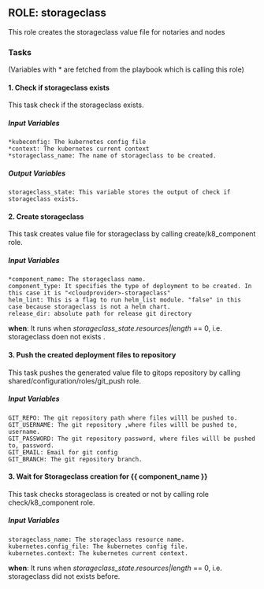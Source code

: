 ## ROLE: storageclass
This role creates the storageclass value file for notaries and nodes

### Tasks
(Variables with * are fetched from the playbook which is calling this role)
#### 1. Check if storageclass exists
This task check if the storageclass exists.
##### Input Variables

    *kubeconfig: The kubernetes config file
    *context: The kubernetes current context
    *storageclass_name: The name of storageclass to be created.

##### Output Variables

    storageclass_state: This variable stores the output of check if storageclass exists.

#### 2. Create storageclass
This task creates value file for storageclass by calling create/k8_component role.
##### Input Variables

    *component_name: The storageclass name.
    component_type: It specifies the type of deployment to be created. In this case it is "<cloudprovider>-storageclass"
    helm_lint: This is a flag to run helm_list module. "false" in this case because storageclass is not a helm chart.
    release_dir: absolute path for release git directory

**when**:  It runs when *storageclass_state.resources|length* == 0, i.e. storageclass doen not exists .

#### 3. Push the created deployment files to repository
This task pushes the generated value file to gitops repository by calling shared/configuration/roles/git_push role.
##### Input Variables

    GIT_REPO: The git repository path where files willl be pushed to.
    GIT_USERNAME: The git repository ,where files willl be pushed to, username.
    GIT_PASSWORD: The git repository password, where files willl be pushed to, password.
    GIT_EMAIL: Email for git config
    GIT_BRANCH: The git repository branch.

#### 3. Wait for Storageclass creation for {{ component_name }}
This task checks storageclass is created or not by calling role check/k8_component role. 
##### Input Variables

    storageclass_name: The storageclass resource name.
    kubernetes.config_file: The kubernetes config file.
    kubernetes.context: The kubernetes current context.

**when**:  It runs when *storageclass_state.resources|length* == 0, i.e. storageclass did not exists before.